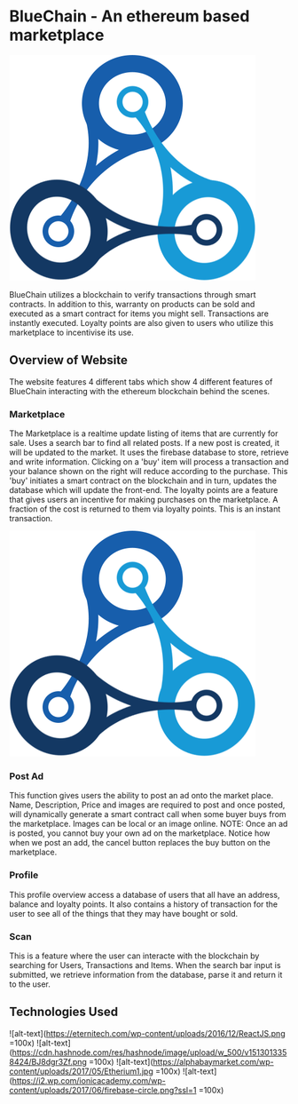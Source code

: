 # BlueChain - An ethereum based marketplace

![alt text](https://github.com/asidique/Project-Blue/blob/master/public/Images/logo.png)

BlueChain utilizes a blockchain to verify transactions through smart contracts. In addition to this, warranty on products can be sold and executed as a smart contract for items you might sell.
Transactions are instantly executed. Loyalty points are also given to users who utilize this marketplace to incentivise its use.


## Overview of Website

The website features 4 different tabs which show 4 different features of BlueChain interacting with the ethereum blockchain behind the scenes.

### Marketplace

The Marketplace is a realtime update listing of items that are currently for sale. Uses a search bar to find all related posts. If a new post is created, it will 
be updated to the market. It uses the firebase database to store, retrieve and write information. Clicking on a 'buy' item will process a
transaction and your balance shown on the right will reduce according to the purchase. This 'buy' initiates a smart contract on the blockchain and
in turn, updates the database which will update the front-end. The loyalty points are a feature that gives users an incentive for making purchases on the marketplace.
A fraction of the cost is returned to them via loyalty points. This is an instant transaction.

![alt text](https://github.com/asidique/Project-Blue/blob/master/public/Images/logo.png)

### Post Ad

This function gives users the ability to post an ad onto the market place. Name, Description, Price and images are required to post and once posted,
will dynamically generate a smart contract call when some buyer buys from the marketplace. Images can be local or an image online. NOTE: Once
an ad is posted, you cannot buy your own ad on the marketplace. Notice how when we post an add, the cancel button replaces the buy button on the marketplace.

### Profile

This profile overview access a database of users that all have an address, balance and loyalty points. It also contains a history of transaction for the user
to see all of the things that they may have bought or sold.

### Scan

This is a feature where the user can interacte with the blockchain by searching for Users, Transactions and Items. When the search bar input is submitted,
we retrieve information from the database, parse it and return it to the user.

## Technologies Used

![alt-text](https://eternitech.com/wp-content/uploads/2016/12/ReactJS.png =100x)
![alt-text](https://cdn.hashnode.com/res/hashnode/image/upload/w_500/v1513013358424/BJ8dgr3Zf.png =100x)
![alt-text](https://alphabaymarket.com/wp-content/uploads/2017/05/Etherium1.jpg =100x)
![alt-text](https://i2.wp.com/ionicacademy.com/wp-content/uploads/2017/06/firebase-circle.png?ssl=1 =100x)
